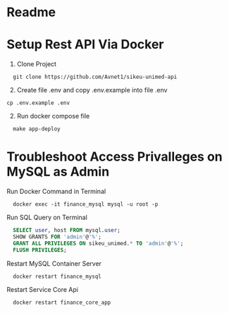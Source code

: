 # Readme

# Setup Rest API Via Docker

1. Clone Project

```docker
  git clone https://github.com/Avnet1/sikeu-unimed-api
```

2. Create file .env and copy .env.example into file .env

```docker
cp .env.example .env
```

2. Run docker compose file

```
  make app-deploy
```

# Troubleshoot Access Privalleges on MySQL as Admin

Run Docker Command in Terminal

```docker
  docker exec -it finance_mysql mysql -u root -p
```

Run SQL Query on Terminal

```sql
  SELECT user, host FROM mysql.user;
  SHOW GRANTS FOR 'admin'@'%';
  GRANT ALL PRIVILEGES ON sikeu_unimed.* TO 'admin'@'%';
  FLUSH PRIVILEGES;
```

Restart MySQL Container Server

```docker
  docker restart finance_mysql
```

Restart Service Core Api

```docker
  docker restart finance_core_app
```
